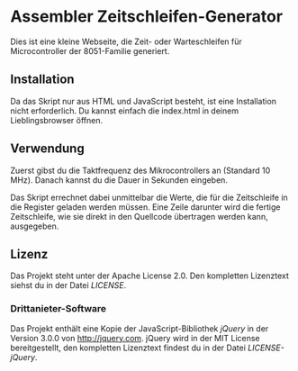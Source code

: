 # Assembler Zeitschleifen-Generator
Dies ist eine kleine Webseite, die Zeit- oder Warteschleifen für Microcontroller der 8051-Familie generiert.
## Installation
Da das Skript nur aus HTML und JavaScript besteht, ist eine Installation nicht erforderlich. Du kannst einfach die index.html in deinem Lieblingsbrowser öffnen.
## Verwendung
Zuerst gibst du die Taktfrequenz des Mikrocontrollers an (Standard 10 MHz).
Danach kannst du die Dauer in Sekunden eingeben.

Das Skript errechnet dabei unmittelbar die Werte, die für die Zeitschleife in die Register geladen werden müssen.
Eine Zeile darunter wird die fertige Zeitschleife, wie sie direkt in den Quellcode übertragen werden kann, ausgegeben.
## Lizenz
Das Projekt steht unter der Apache License 2.0. Den kompletten Lizenztext siehst du in der Datei _LICENSE_.
### Drittanieter-Software
Das Projekt enthält eine Kopie der JavaScript-Bibliothek _jQuery_ in der Version 3.0.0 von http://jquery.com.
jQuery wird in der MIT License bereitgestellt, den kompletten Lizenztext findest du in der Datei _LICENSE-jQuery_.
